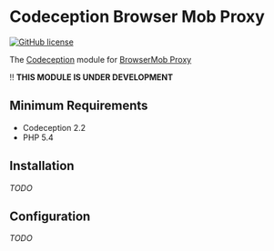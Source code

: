 # Codeception Browser Mob Proxy

[![GitHub license](https://img.shields.io/badge/license-MIT-blue.svg?style=flat-square)](https://raw.githubusercontent.com/edno/codeception-secureshell/master/LICENSE)

The [Codeception](http://codeception.com/) module for [BrowserMob Proxy](http://bmp.lightbody.net/)

:bangbang: **THIS MODULE IS UNDER DEVELOPMENT**

## Minimum Requirements
- Codeception 2.2
- PHP 5.4

## Installation
*TODO*


## Configuration
*TODO*
